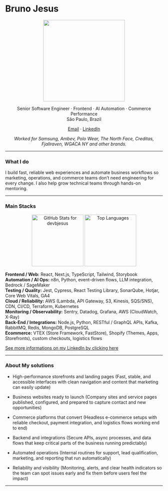 # Bruno Jesus

<div align="center">
<img 
width="260"
height="260"
src="https://cdn.pixabay.com/animation/2025/10/28/00/58/00-58-09-154_512.gif" />
</div>

<p align="center">
  Senior Software Engineer · Frontend · AI Automation · Commerce Performance
  <br/>
  São Paulo, Brazil
</p>

<p align="center">
  <a href="mailto:devbjesus@gmail.com">Email</a> ·
  <a href="https://linkedin.com/in/devbjesus">LinkedIn</a> 
</p>

<p align="center" style="font-style: italic">Worked for Samsung, Ambev, Polo Wear, The North Face, Creditas, Fjallraven, WGACA NY and other brands.</p>

---

### What I do

I build fast, reliable web experiences and automate business workflows so marketing, operations, and commerce teams don’t need engineering for every change. I also help grow technical teams through hands-on mentoring.

---

### Main Stacks

<div>
<p align="center">
  <img
    src="https://github-readme-stats-eight-beta-70.vercel.app/api?username=devbjesus&show_icons=true&theme=dark&hide_border=true&include_all_commits=true&count_private=true"
    alt="GitHub Stats for devbjesus"
    height="165"
  />
  <img
    src="https://github-readme-stats-eight-beta-70.vercel.app/api/top-langs/?username=devbjesus&layout=compact&theme=dark&hide_border=true"
    alt="Top Languages"
    height="165"
  />
</p>
  
</div>

**Frontend / Web:** React, Next.js, TypeScript, Tailwind, Storybook  
**Automation / AI Ops:** n8n, Python, event-driven flows, LLM integration, Bedrock / SageMaker  
**Testing / Quality:** Jest, Cypress, React Testing Library, SonarQube, Hotjar, Core Web Vitals, GA4    
**Cloud / Reliability:** AWS (Lambda, API Gateway, S3, Kinesis, SQS/SNS), CDN, CI/CD, Terraform, Kubernetes  
**Monitoring / Observability:** Sentry, Datadog, Grafana, AWS (CloudWatch, X-Ray)  
**Back-End / Integrations:** Node.js, Python, RESTful / GraphQL APIs, Kafka, RabbitMQ, Redis, MongoDB, PostgreSQL  
**Ecommerce:** VTEX (Store Framework, FastStore), Shopify (Themes, Apps, Storefronts), custom checkouts, logistics flows  



<a href="https://linkedin.com/in/devbjesus"> See more informations on my LinkedIn by clicking here</a>

---

### About My solutions

- High-performance storefronts and landing pages (Fast, stable, and accessible interfaces with clean navigation and content that marketing can easily update)

- Business websites ready to launch (Company sites and service pages published, configured, and prepared to capture contact and new opportunities)

- Commerce platforms that convert (Headless e-commerce setups with reliable checkout, payment integration, and logistics flows working end to end)

- Backend and integrations (Secure APIs, async processes, and data flows that keep critical parts of the business running predictably)

- Automated operations (Internal routines for support, lead qualification, marketing, and reporting that run automatically)

- Reliability and visibility (Monitoring, alerts, and clear health indicators so the team can spot issues early and fix them before users feel the impact)

---

